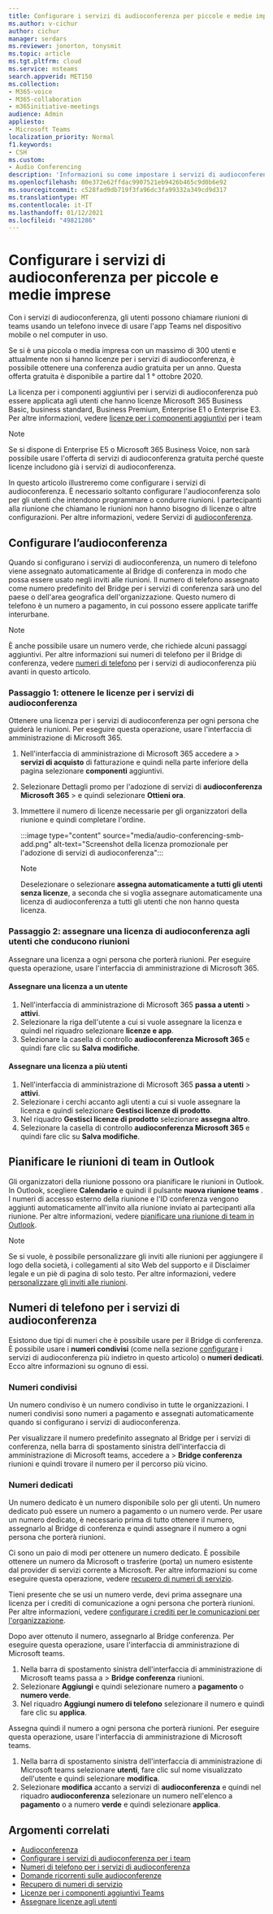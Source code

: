 ```yaml
---
title: Configurare i servizi di audioconferenza per piccole e medie imprese
ms.author: v-cichur
author: cichur
manager: serdars
ms.reviewer: jonorton, tonysmit
ms.topic: article
ms.tgt.pltfrm: cloud
ms.service: msteams
search.appverid: MET150
ms.collection:
- M365-voice
- M365-collaboration
- m365initiative-meetings
audience: Admin
appliesto:
- Microsoft Teams
localization_priority: Normal
f1.keywords:
- CSH
ms.custom:
- Audio Conferencing
description: 'Informazioni su come impostare i servizi di audioconferenza nella piccola o media impresa per le persone che hanno bisogno di usare un telefono per chiamare le riunioni. '
ms.openlocfilehash: 80e372e62ffdac9907521eb9426b465c9d0b6e92
ms.sourcegitcommit: c528fad9db719f3fa96dc3fa99332a349cd9d317
ms.translationtype: MT
ms.contentlocale: it-IT
ms.lasthandoff: 01/12/2021
ms.locfileid: "49821286"
---
```

# <a name="set-up-audio-conferencing-for-small-and-medium-businesses"></a>Configurare i servizi di audioconferenza per piccole e medie imprese

Con i servizi di audioconferenza, gli utenti possono chiamare riunioni di teams usando un telefono invece di usare l'app Teams nel dispositivo mobile o nel computer in uso.  

Se si è una piccola o media impresa con un massimo di 300 utenti e attualmente non si hanno licenze per i servizi di audioconferenza, è possibile ottenere una conferenza audio gratuita per un anno. Questa offerta gratuita è disponibile a partire dal 1 ° ottobre 2020.

La licenza per i componenti aggiuntivi per i servizi di audioconferenza può essere applicata agli utenti che hanno licenze Microsoft 365 Business Basic, business standard, Business Premium, Enterprise E1 o Enterprise E3. Per altre informazioni, vedere [licenze per i componenti aggiuntivi](teams-add-on-licensing/microsoft-teams-add-on-licensing.md) per i team

> [!NOTE]
> Se si dispone di Enterprise E5 o Microsoft 365 Business Voice, non sarà possibile usare l'offerta di servizi di audioconferenza gratuita perché queste licenze includono già i servizi di audioconferenza.

In questo articolo illustreremo come configurare i servizi di audioconferenza. È necessario soltanto configurare l'audioconferenza solo per gli utenti che intendono programmare o condurre riunioni. I partecipanti alla riunione che chiamano le riunioni non hanno bisogno di licenze o altre configurazioni. Per altre informazioni, vedere Servizi di [audioconferenza](audio-conferencing-in-office-365.md).

## <a name="set-up-audio-conferencing"></a>Configurare l’audioconferenza

Quando si configurano i servizi di audioconferenza, un numero di telefono viene assegnato automaticamente al Bridge di conferenza in modo che possa essere usato negli inviti alle riunioni. Il numero di telefono assegnato come numero predefinito del Bridge per i servizi di conferenza sarà uno del paese o dell'area geografica dell'organizzazione. Questo numero di telefono è un numero a pagamento, in cui possono essere applicate tariffe interurbane.

> [!NOTE]
> È anche possibile usare un numero verde, che richiede alcuni passaggi aggiuntivi. Per altre informazioni sui numeri di telefono per il Bridge di conferenza, vedere [numeri di telefono](#audio-conferencing-phone-numbers) per i servizi di audioconferenza più avanti in questo articolo.

### <a name="step-1-get-audio-conferencing-licenses"></a>Passaggio 1: ottenere le licenze per i servizi di audioconferenza

Ottenere una licenza per i servizi di audioconferenza per ogni persona che guiderà le riunioni. Per eseguire questa operazione, usare l'interfaccia di amministrazione di Microsoft 365.

1. Nell'interfaccia di amministrazione di Microsoft 365 accedere a   >  **servizi di acquisto** di fatturazione e quindi nella parte inferiore della pagina selezionare **componenti** aggiuntivi.
2. Selezionare Dettagli promo per l'adozione di servizi di **audioconferenza Microsoft 365**  >  e quindi selezionare **Ottieni ora**.
3. Immettere il numero di licenze necessarie per gli organizzatori della riunione e quindi completare l'ordine.

    :::image type="content" source="media/audio-conferencing-smb-add.png" alt-text="Screenshot della licenza promozionale per l'adozione di servizi di audioconferenza":::

    > [!NOTE]
    > Deselezionare o selezionare **assegna automaticamente a tutti gli utenti senza licenze**, a seconda che si voglia assegnare automaticamente una licenza di audioconferenza a tutti gli utenti che non hanno questa licenza.

### <a name="step-2-assign-an-audio-conferencing-license-to-users-who-lead-meetings"></a>Passaggio 2: assegnare una licenza di audioconferenza agli utenti che conducono riunioni

Assegnare una licenza a ogni persona che porterà riunioni. Per eseguire questa operazione, usare l'interfaccia di amministrazione di Microsoft 365.

#### <a name="assign-a-license-to-one-user"></a>Assegnare una licenza a un utente

1. Nell'interfaccia di amministrazione di Microsoft 365 **passa a utenti**  >  **attivi**.  
2. Selezionare la riga dell'utente a cui si vuole assegnare la licenza e quindi nel riquadro selezionare **licenze e app**.
3. Selezionare la casella di controllo **audioconferenza Microsoft 365** e quindi fare clic su **Salva modifiche**.

#### <a name="assign-a-license-to-multiple-users"></a>Assegnare una licenza a più utenti

1. Nell'interfaccia di amministrazione di Microsoft 365 **passa a utenti**  >  **attivi**.  
2. Selezionare i cerchi accanto agli utenti a cui si vuole assegnare la licenza e quindi selezionare **Gestisci licenze di prodotto**.
3. Nel riquadro **Gestisci licenze di prodotto** selezionare **assegna altro**.
4. Selezionare la casella di controllo **audioconferenza Microsoft 365** e quindi fare clic su **Salva modifiche**.  

## <a name="schedule-teams-meetings-in-outlook"></a>Pianificare le riunioni di team in Outlook

Gli organizzatori della riunione possono ora pianificare le riunioni in Outlook. In Outlook, scegliere **Calendario** e quindi il pulsante **nuova riunione teams** . I numeri di accesso esterno della riunione e l'ID conferenza vengono aggiunti automaticamente all'invito alla riunione inviato ai partecipanti alla riunione. Per altre informazioni, vedere [pianificare una riunione di team in Outlook](https://support.microsoft.com/office/schedule-a-teams-meeting-from-outlook-883cc15c-580f-441a-92ea-0992c00a9b0f).

> [!NOTE]
> Se si vuole, è possibile personalizzare gli inviti alle riunioni per aggiungere il logo della società, i collegamenti al sito Web del supporto e il Disclaimer legale e un piè di pagina di solo testo. Per altre informazioni, vedere [personalizzare gli inviti alle riunioni](meeting-settings-in-teams.md#customize-meeting-invitations).

## <a name="audio-conferencing-phone-numbers"></a>Numeri di telefono per i servizi di audioconferenza

Esistono due tipi di numeri che è possibile usare per il Bridge di conferenza. È possibile usare i **numeri condivisi** (come nella sezione [configurare](#set-up-audio-conferencing) i servizi di audioconferenza più indietro in questo articolo) o **numeri dedicati**. Ecco altre informazioni su ognuno di essi.

### <a name="shared-numbers"></a>Numeri condivisi

Un numero condiviso è un numero condiviso in tutte le organizzazioni. I numeri condivisi sono numeri a pagamento e assegnati automaticamente quando si configurano i servizi di audioconferenza.

Per visualizzare il numero predefinito assegnato al Bridge per i servizi di conferenza, nella barra di spostamento sinistra dell'interfaccia di amministrazione di Microsoft teams, accedere a   >  **Bridge conferenza** riunioni e quindi trovare il numero per il percorso più vicino.

### <a name="dedicated-numbers"></a>Numeri dedicati

Un numero dedicato è un numero disponibile solo per gli utenti. Un numero dedicato può essere un numero a pagamento o un numero verde. Per usare un numero dedicato, è necessario prima di tutto ottenere il numero, assegnarlo al Bridge di conferenza e quindi assegnare il numero a ogni persona che porterà riunioni.

Ci sono un paio di modi per ottenere un numero dedicato. È possibile ottenere un numero da Microsoft o trasferire (porta) un numero esistente dal provider di servizi corrente a Microsoft. Per altre informazioni su come eseguire questa operazione, vedere [recupero di numeri di servizio](getting-service-phone-numbers.md).

Tieni presente che se usi un numero verde, devi prima assegnare una licenza per i crediti di comunicazione a ogni persona che porterà riunioni. Per altre informazioni, vedere [configurare i crediti per le comunicazioni per l'organizzazione](set-up-communications-credits-for-your-organization.md).

Dopo aver ottenuto il numero, assegnarlo al Bridge conferenza. Per eseguire questa operazione, usare l'interfaccia di amministrazione di Microsoft teams.

1. Nella barra di spostamento sinistra dell'interfaccia di amministrazione di Microsoft teams passa a  >  **Bridge conferenza** riunioni.
2. Selezionare **Aggiungi** e quindi selezionare numero a **pagamento** o **numero verde**.
3. Nel riquadro **Aggiungi numero di telefono** selezionare il numero e quindi fare clic su **applica**.

Assegna quindi il numero a ogni persona che porterà riunioni. Per eseguire questa operazione, usare l'interfaccia di amministrazione di Microsoft teams.

1. Nella barra di spostamento sinistra dell'interfaccia di amministrazione di Microsoft teams selezionare **utenti**, fare clic sul nome visualizzato dell'utente e quindi selezionare **modifica**.
2. Selezionare **modifica** accanto a servizi di **audioconferenza** e quindi nel riquadro **audioconferenza** selezionare un numero nell'elenco a **pagamento** o a numero **verde** e quindi selezionare **applica**.

## <a name="related-topics"></a>Argomenti correlati

- [Audioconferenza](audio-conferencing-in-office-365.md)
- [Configurare i servizi di audioconferenza per i team](set-up-audio-conferencing-in-teams.md)
- [Numeri di telefono per i servizi di audioconferenza](phone-numbers-for-audio-conferencing-in-teams.md)
- [Domande ricorrenti sulle audioconferenze](audio-conferencing-common-questions.md)
- [Recupero di numeri di servizio](getting-service-phone-numbers.md)
- [Licenze per i componenti aggiuntivi Teams](teams-add-on-licensing/microsoft-teams-add-on-licensing.md)
- [Assegnare licenze agli utenti](https://docs.microsoft.com/microsoft-365/admin/manage/assign-licenses-to-users)
